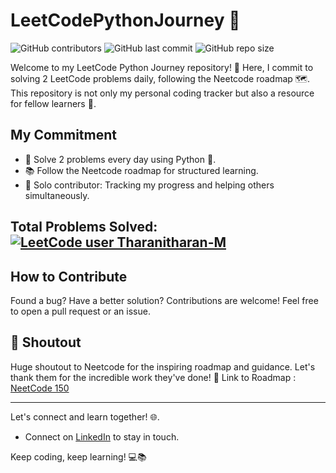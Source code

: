 # LeetCodePythonJourney 🚀

![GitHub contributors](https://img.shields.io/github/contributors/Tharanitharan-M/DailyLeetCodePy)
![GitHub last commit](https://img.shields.io/github/last-commit/Tharanitharan-M/DailyLeetCodePy)
![GitHub repo size](https://img.shields.io/github/repo-size/Tharanitharan-M/DailyLeetCodePy)


Welcome to my LeetCode Python Journey repository! 👋 Here, I commit to solving 2 LeetCode problems daily, following the Neetcode roadmap 🗺️. This repository is not only my personal coding tracker but also a resource for fellow learners 🌟. 

## My Commitment
- 🎯 Solve 2 problems every day using Python 🐍.
- 📚 Follow the Neetcode roadmap for structured learning.
- 🤝 Solo contributor: Tracking my progress and helping others simultaneously.

## Total Problems Solved: [![LeetCode user Tharanitharan-M](https://img.shields.io/badge/dynamic/json?style=plastic&labelColor=black&color=%23ffa116&label=Solved&query=solved&url=https%3A%2F%2Fbadge.xyli.tech/%2Fapi%2Fusers%2FTharanitharan-M&logo=leetcode&logoColor=yellow)](https://leetcode.com/Tharanitharan-M/)

## How to Contribute
Found a bug? Have a better solution? Contributions are welcome! Feel free to open a pull request or an issue.

## 📢 Shoutout
Huge shoutout to Neetcode for the inspiring roadmap and guidance. Let's thank them for the incredible work they've done! 🙌
Link to Roadmap : [NeetCode 150](https://neetcode.io/roadmap)

---

Let's connect and learn together! 🌐.
- Connect on [LinkedIn](https://www.linkedin.com/in/tharani-tharan/) to stay in touch.

Keep coding, keep learning! 💻📚
